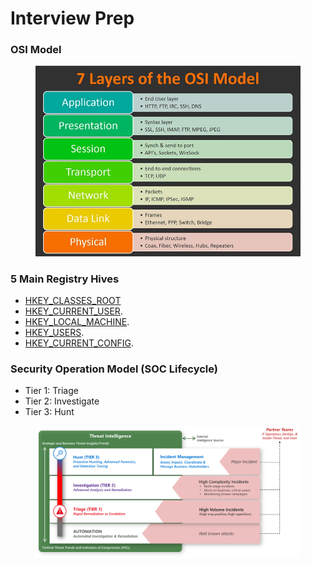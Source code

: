 # Interview Prep

### OSI Model

<figure><img src="../../.gitbook/assets/image (9).png" alt=""><figcaption></figcaption></figure>

### 5 Main Registry Hives

* [HKEY\_CLASSES\_ROOT](https://learn.microsoft.com/en-us/windows/win32/sysinfo/hkey-classes-root-key)&#x20;
* [HKEY\_CURRENT\_USER](https://learn.microsoft.com/en-us/troubleshoot/windows-server/performance/windows-registry-advanced-users).
* [HKEY\_LOCAL\_MACHINE](https://www.lifewire.com/hkey-local-machine-2625902).
* [HKEY\_USERS](https://www.lifewire.com/hkey-users-2625903).
* [HKEY\_CURRENT\_CONFIG](https://www.lifewire.com/hkey-current-config-2625900).



### Security Operation Model (SOC Lifecycle)

* Tier 1: Triage
* Tier 2: Investigate
* Tier 3: Hunt

<figure><img src="../../.gitbook/assets/image.png" alt=""><figcaption></figcaption></figure>

